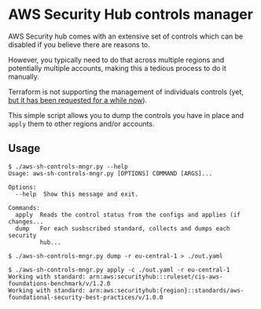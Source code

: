 # AWS Security Hub controls manager

AWS Security hub comes with an extensive set of controls which can be disabled if you believe there are reasons to.

However, you typically need to do that across multiple regions and potentially multiple accounts, making this a tedious process to do it manually.

Terraform is not supporting the management of individuals controls (yet, [but it has been requested for a while now](https://github.com/hashicorp/terraform-provider-aws/issues/11624)).

This simple script allows you to dump the controls you have in place and `apply` them to other regions and/or accounts.

## Usage

```console
$ ./aws-sh-controls-mngr.py --help
Usage: aws-sh-controls-mngr.py [OPTIONS] COMMAND [ARGS]...

Options:
  --help  Show this message and exit.

Commands:
  apply  Reads the control status from the configs and applies (if changes...
  dump   For each susbscribed standard, collects and dumps each security
         hub...

$ ./aws-sh-controls-mngr.py dump -r eu-central-1 > ./out.yaml

$ ./aws-sh-controls-mngr.py apply -c ./out.yaml -r eu-central-1
Working with standard: arn:aws:securityhub:::ruleset/cis-aws-foundations-benchmark/v/1.2.0
Working with standard: arn:aws:securityhub:{region}::standards/aws-foundational-security-best-practices/v/1.0.0
```
